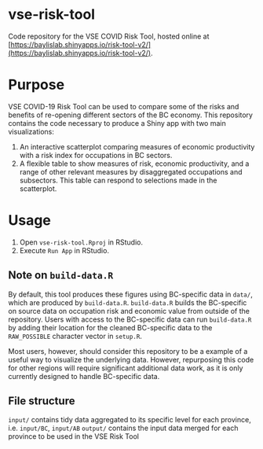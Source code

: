 # vse-risk-tool
Code repository for the VSE COVID Risk Tool, hosted online at [https://baylislab.shinyapps.io/risk-tool-v2/](https://baylislab.shinyapps.io/risk-tool-v2/).

# Purpose

VSE COVID-19 Risk Tool can be used to compare some of the risks and benefits of re-opening different sectors of the BC economy. This repository contains the code necessary to produce a Shiny app with two main visualizations:
  1. An interactive scatterplot comparing measures of economic productivity with a risk index for occupations in BC sectors.
  2. A flexible table to show measures of risk, economic productivity, and a range of other relevant measures by disaggregated occupations and subsectors. This table can respond to selections made in the scatterplot.

# Usage

1. Open `vse-risk-tool.Rproj` in RStudio.
2. Execute `Run App` in RStudio.

## Note on `build-data.R`

By default, this tool produces these figures using BC-specific data in `data/`, which are produced by `build-data.R`. `build-data.R` builds the BC-specific on source data on occupation risk and economic value from outside of the repository. Users with access to the BC-specific data can run `build-data.R` by adding their location for the cleaned BC-specific data to the `RAW_POSSIBLE` character vector in `setup.R`.

Most users, however, should consider this repository to be a example of a useful way to visualize the underlying data. However, repurposing this code for other regions will require significant additional data work, as it is only currently designed to handle BC-specific data.

## File structure

`input/` contains tidy data aggregated to its specific level for each province, i.e. `input/BC`, `input/AB`
`output/` contains the input data merged for each province to be used in the VSE Risk Tool
